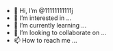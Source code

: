 - 👋 Hi, I’m @11111111111j
- 👀 I’m interested in ...
- 🌱 I’m currently learning ...
- 💞️ I’m looking to collaborate on ...
- 📫 How to reach me ...

<!---
11111111111j/11111111111j is a ✨ special ✨ repository because its `README.md` (this file) appears on your GitHub profile.
You can click the Preview link to take a look at your changes.
--->
